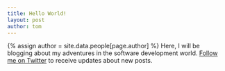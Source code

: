 ```yaml
---
title: Hello World!
layout: post
author: tom
---
```


{% assign author = site.data.people[page.author] %}
Here, I will be blogging about my adventures in the software development world. <a href="{{ author.twitter }}" target="_blank">Follow me on Twitter</a> to receive updates about new posts.
